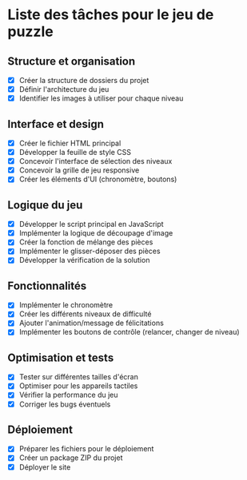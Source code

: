 # Liste des tâches pour le jeu de puzzle

## Structure et organisation
- [x] Créer la structure de dossiers du projet
- [x] Définir l'architecture du jeu
- [x] Identifier les images à utiliser pour chaque niveau

## Interface et design
- [x] Créer le fichier HTML principal
- [x] Développer la feuille de style CSS
- [x] Concevoir l'interface de sélection des niveaux
- [x] Concevoir la grille de jeu responsive
- [x] Créer les éléments d'UI (chronomètre, boutons)

## Logique du jeu
- [x] Développer le script principal en JavaScript
- [x] Implémenter la logique de découpage d'image
- [x] Créer la fonction de mélange des pièces
- [x] Implémenter le glisser-déposer des pièces
- [x] Développer la vérification de la solution

## Fonctionnalités
- [x] Implémenter le chronomètre
- [x] Créer les différents niveaux de difficulté
- [x] Ajouter l'animation/message de félicitations
- [x] Implémenter les boutons de contrôle (relancer, changer de niveau)

## Optimisation et tests
- [x] Tester sur différentes tailles d'écran
- [x] Optimiser pour les appareils tactiles
- [x] Vérifier la performance du jeu
- [x] Corriger les bugs éventuels

## Déploiement
- [x] Préparer les fichiers pour le déploiement
- [x] Créer un package ZIP du projet
- [x] Déployer le site

